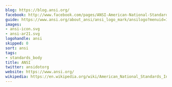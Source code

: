 ```yaml
---
blog: https://blog.ansi.org/
facebook: http://www.facebook.com/pages/ANSI-American-National-Standards-Institute/46446679081
guide: https://www.ansi.org/about_ansi/ansi_logo_mark/ansilogo?menuid=1
images:
- ansi-icon.svg
- ansi-ar21.svg
logohandle: ansi
skipped: 0
sort: ansi
tags:
- standards_body
title: ANSI
twitter: ansidotorg
website: https://www.ansi.org/
wikipedia: https://en.wikipedia.org/wiki/American_National_Standards_Institute
---
```

